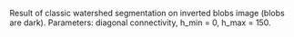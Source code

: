 Result of classic watershed segmentation on inverted blobs image (blobs are dark). Parameters: diagonal connectivity, h_min = 0, h_max = 150.
